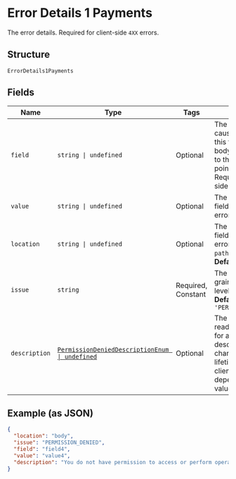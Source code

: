 
# Error Details 1 Payments

The error details. Required for client-side `4XX` errors.

## Structure

`ErrorDetails1Payments`

## Fields

| Name | Type | Tags | Description |
|  --- | --- | --- | --- |
| `field` | `string \| undefined` | Optional | The field that caused the error. If this field is in the body, set this value to the field's JSON pointer value. Required for client-side errors. |
| `value` | `string \| undefined` | Optional | The value of the field that caused the error. |
| `location` | `string \| undefined` | Optional | The location of the field that caused the error. Value is `body`, `path`, or `query`.<br>**Default**: `'body'` |
| `issue` | `string` | Required, Constant | The unique, fine-grained application-level error code.<br>**Default**: `'PERMISSION_DENIED'` |
| `description` | [`PermissionDeniedDescriptionEnum \| undefined`](../../doc/models/permission-denied-description-enum.md) | Optional | The human-readable description for an issue. The description can change over the lifetime of an API, so clients must not depend on this value. |

## Example (as JSON)

```json
{
  "location": "body",
  "issue": "PERMISSION_DENIED",
  "field": "field4",
  "value": "value4",
  "description": "You do not have permission to access or perform operations on this resource."
}
```

